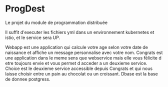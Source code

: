 # ProgDest
Le projet du module de programmation distribuée

Il suffit d'executer les fichiers yml dans un environnement kubernetes et istio, et le service sera UP.

Webapp est une application qui calcule votre age selon votre date de naissance et affiche un message personnalise avec votre nom.
Congrats est une application dans le meme sens que webservice mais elle vous félicite d etre toujours envie et vous permet d acceder a un deuxieme service.
Choice est le deuxieme service accessible depuis Congrats et qui nous laisse choisir entre un pain au chocolat ou un croissant.
Dbase est la base de donnee postgress.
